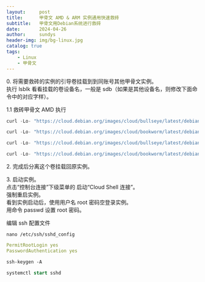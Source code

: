 ```yaml
---
layout:     post
title:      甲骨文 AMD & ARM 实例通用快速救砖
subtitle:   甲骨文用Debian系统进行救砖
date:       2024-04-26
author:     sundys
header-img: img/bg-linux.jpg
catalog: true
tags:
    - Linux
    - 甲骨文	
---
```


0\. 将需要救砖的实例的引导卷挂载到到同账号其他甲骨文实例。  
执行 lsblk 看看挂载的卷设备名，一般是 sdb（如果是其他设备名，则修改下面命令中的对应字样）。

1.1 救砖甲骨文 AMD 执行

```javascript
curl -Lo- "https://cloud.debian.org/images/cloud/bullseye/latest/debian-11-nocloud-amd64.tar.xz" | tar -xJO | dd of=/dev/sdb bs=1M
```

```javascript
curl -Lo- "https://cloud.debian.org/images/cloud/bookworm/latest/debian-12-nocloud-amd64.tar.xz" | tar -xJO | dd of=/dev/sdb bs=1M
```

```javascript
curl -Lo- "https://cloud.debian.org/images/cloud/bullseye/latest/debian-11-nocloud-arm64.tar.xz" | tar -xJO | dd of=/dev/sdb bs=1M
```

```javascript
curl -Lo- "https://cloud.debian.org/images/cloud/bookworm/latest/debian-12-nocloud-arm64.tar.xz" | tar -xJO | dd of=/dev/sdb bs=1M
```

2\. 完成后分离这个卷挂载回原实例。

3\. 启动实例。  
点击“控制台连接”下级菜单的 启动“Cloud Shell 连接”。  
强制重启实例。  
看到实例启动后，使用用户名 root 密码空登录实例。  
用命令 passwd 设置 root 密码。

编辑 ssh 配置文件

```undefined
nano /etc/ssh/sshd_config
```

```yaml
PermitRootLogin yes
PasswordAuthentication yes
```

```css
ssh-keygen -A
```

```sql
systemctl start sshd
```